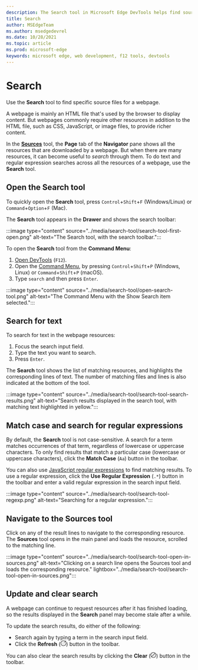 ```yaml
---
description: The Search tool in Microsoft Edge DevTools helps find source files.
title: Search
author: MSEdgeTeam
ms.author: msedgedevrel
ms.date: 10/28/2021
ms.topic: article
ms.prod: microsoft-edge
keywords: microsoft edge, web development, f12 tools, devtools
---
```

# Search

Use the **Search** tool to find specific source files for a webpage.

A webpage is mainly an HTML file that's used by the browser to display content.  But webpages commonly require other resources in addition to the HTML file, such as CSS, JavaScript, or image files, to provide richer content.

In the [**Sources**](../sources/index.md) tool, the **Page** tab of the **Navigator** pane shows all the resources that are downloaded by a webpage.  But when there are many resources, it can become useful to _search_ through them.  To do text and regular expression searches across all the resources of a webpage, use the **Search** tool.


<!-- ====================================================================== -->
## Open the Search tool

To quickly open the **Search** tool, press `Control`+`Shift`+`F` (Windows/Linux) or `Command`+`Option`+`F` (Mac).

The **Search** tool appears in the **Drawer** and shows the search toolbar:

:::image type="content" source="../media/search-tool/search-tool-first-open.png" alt-text="The Search tool, with the search toolbar.":::

To open the **Search** tool from the **Command Menu**:
1. [Open DevTools](../open/index.md) (`F12`).
1. Open the [Command Menu](../command-menu/index.md), by pressing `Control`+`Shift`+`P` (Windows, Linux) or `Command`+`Shift`+`P` (macOS).
1. Type `search` and then press `Enter`.

:::image type="content" source="../media/search-tool/open-search-tool.png" alt-text="The Command Menu with the Show Search item selected.":::

<!-- See also [Global keyboard shortcuts](../shortcuts/index.md#global-keyboard-shortcuts). -->


<!-- ====================================================================== -->
## Search for text

To search for text in the webpage resources:

1. Focus the search input field.
1. Type the text you want to search.
1. Press `Enter`.

The **Search** tool shows the list of matching resources, and highlights the corresponding lines of text.  The number of matching files and lines is also indicated at the bottom of the tool.

:::image type="content" source="../media/search-tool/search-tool-search-results.png" alt-text="Search results displayed in the search tool, with matching text highlighted in yellow.":::

<!-- The search results are pretty-printed. -->


<!-- ====================================================================== -->
## Match case and search for regular expressions

By default, the **Search** tool is not case-sensitive.  A search for a term matches occurrences of that term, regardless of lowercase or uppercase characters.  To only find results that match a particular case (lowercase or uppercase characters), click the **Match Case** (`Aa`) button in the toolbar.

You can also use [JavaScript regular expressions](https://developer.mozilla.org/en-US/docs/Web/JavaScript/Guide/Regular_Expressions) to find matching results. To use a regular expression, click the **Use Regular Expression** (`.*`) button in the toolbar and enter a valid regular expression in the search input field.

:::image type="content" source="../media/search-tool/search-tool-regexp.png" alt-text="Searching for a regular expression.":::


<!-- ====================================================================== -->
## Navigate to the Sources tool

Click on any of the result lines to navigate to the corresponding resource.  The **Sources** tool opens in the main panel and loads the resource, scrolled to the matching line.

:::image type="content" source="../media/search-tool/search-tool-open-in-sources.png" alt-text="Clicking on a search line opens the Sources tool and loads the corresponding resource." lightbox="../media/search-tool/search-tool-open-in-sources.png":::


<!-- ====================================================================== -->
## Update and clear search

A webpage can continue to request resources after it has finished loading, so the results displayed in the **Search** panel may become stale after a while.

To update the search results, do either of the following:
*  Search again by typing a term in the search input field.
*  Click the **Refresh** (![Refresh search button](../media/search-tool/search-tool-refresh.png)) button in the toolbar.

You can also clear the search results by clicking the **Clear** (![Clear search button](../media/search-tool/search-tool-clear.png)) button in the toolbar.
